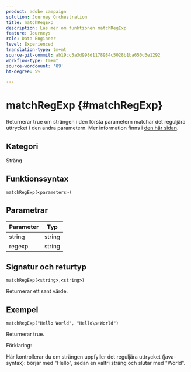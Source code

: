 ```yaml
---
product: adobe campaign
solution: Journey Orchestration
title: matchRegExp
description: Läs mer om funktionen matchRegExp
feature: Journeys
role: Data Engineer
level: Experienced
translation-type: tm+mt
source-git-commit: ab19cc5a3d998d1178984c5028b1ba650d3e1292
workflow-type: tm+mt
source-wordcount: '89'
ht-degree: 5%

---
```



# matchRegExp {#matchRegExp}

Returnerar true om strängen i den första parametern matchar det reguljära uttrycket i den andra parametern. Mer information finns i [den här sidan](https://docs.oracle.com/javase/7/docs/api/java/util/regex/Pattern.html).

## Kategori

Sträng

## Funktionssyntax

`matchRegExp(<parameters>)`

## Parametrar

| Parameter | Typ |
|--- |--- |
| string | string |
| regexp | string |

## Signatur och returtyp

`matchRegExp(<string>,<string>)`

Returnerar ett sant värde.

## Exempel

`matchRegExp("Hello World", "Hello\s+World")`

Returnerar true.

Förklaring:

Här kontrollerar du om strängen uppfyller det reguljära uttrycket (java-syntax): börjar med &quot;Hello&quot;, sedan en valfri sträng och slutar med &quot;World&quot;.
